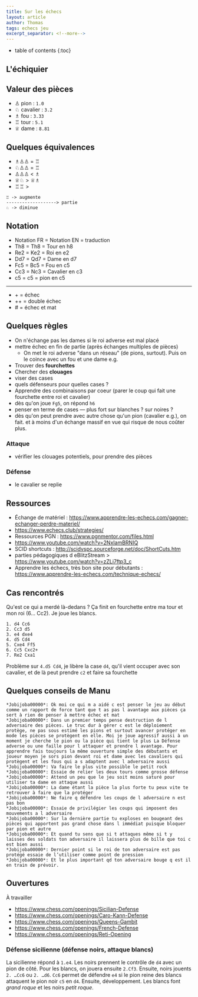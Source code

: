 ```yaml
---
title: Sur les échecs
layout: article
author: Thomas
tags: echecs jeu
excerpt_separator: <!--more-->
---
```

* table of contents
{:toc}

## L'échiquier ##

## Valeur des pièces ##
- ♙ pion : `1.0`
- ♘ cavalier : `3.2`
- ♗ fou : `3.33`
- ♖ tour : `5.1`
- ♕ dame : `8.81`

## Quelques équivalences ##

- ♗♙♙ = ♖
- ♘♙♙ = ♖
- ♙♙♙ < ♗
- ♕♘ > ♕♗
- ♖♖ > 

``` text
♖ -> augmente
-------------------> partie
♘ -> diminue
```
## Notation ##

- Notation FR = Notation EN = traduction
- Th8 = Th8 = Tour en h8
- Re2 = Ke2 = Roi en e2
- Dd7 = Qd7 = Dame en d7
- Fc5 = Bc5 = Fou en c5
- Cc3 = Nc3 = Cavalier en c3
- c5 = c5 = pion en c5

---

- \+ = échec
- ++ = double échec
- \# = échec et mat

## Quelques règles ##

- On n'échange pas les dames si le roi adverse est mal placé
- mettre échec en fin de partie (après échanges multiples de pièces)
  - On met le roi adverse "dans un réseau" (de pions, surtout). Puis on le coince avec un fou et une dame e.g.
- Trouver des **fourchettes**
- Chercher des **clouages**
- viser des cases
- quels défenseurs pour quelles cases ?
- Apprendre des combinaisons par coeur (parer le coup qui fait une fourchette entre roi et cavalier)
- dès qu'on joue `Fg5`, on répond `h6`
- penser en terme de cases ― plus fort sur blanches ? sur noires ?
- dès qu'on peut prendre avec autre chose qu'un pion (cavalier e.g.), on fait. et à moins d'un échange massif en vue qui risque de nous coûter plus.

### Attaque ###
- vérifier les clouages potentiels, pour prendre des pièces

### Défense ###
- le cavalier se replie

## Ressources ##
- Échange de matériel : <https://www.apprendre-les-echecs.com/gagner-echanger-perdre-materiel/>
- <https://www.echecs.club/strategies/>
- Ressources PGN : <https://www.pgnmentor.com/files.html>
- <https://www.youtube.com/watch?v=2NxIamBRNIQ>
- SCID shortcuts : <http://scidvspc.sourceforge.net/doc/ShortCuts.htm>
- parties pédagogiques d eBlitzStream > <https://www.youtube.com/watch?v=zZLi7ftp3_c> 
- Apprendre les échecs, très bon site pour débutants : <https://www.apprendre-les-echecs.com/technique-echecs/>

## Cas rencontrés ##
Qu'est ce qui a merdé là-dedans ? Ça finit en fourchette entre ma tour et mon roi (6… Cc2). Je joue les blancs.

``` text
1. d4 Cc6
2. Cc3 d5 
3. e4 dxe4 
4. d5 Cd4 
5. Cxe4 Ff5
6. Cc5 Cxc2+ 
7. Re2 Cxa1
```

Problème sur `4.d5 Cd4`, je libère la case `d4`, qu'il vient occuper avec son cavalier, et de là peut prendre `c2` et faire sa fourchette

## Quelques conseils de Manu ##

``` text
*Jobijoba00000*: Ok moi ce qui m a aidé c est penser le jeu au début comme un rapport de force tant que t as pas l avantage aux pièces ça sert à rien de penser à mettre échec et mat
*Jobijoba00000*: Dans un premier temps pense destruction de l adversaire des pièces. Le truc dur à gérer c est le déploiement protège, ne pas sous estimé les pions et surtout avancer protéger en mode les pièces se protègent en elle. Moi je joue agressif aussi à un moment je cherche le pion ou la pièce qui tient le plus La Défense adverse ou une faille pour l attaquer et prendre l avantage. Pour apprendre fais toujours la même ouverture simple des débutants et joueur moyen je sors pion devant roi et dame avec les cavaliers qui protègent et les fous qui a s adaptent avec l adversaire aussi
*Jobijoba00000*: Va faire le plus vite possible le petit rock
*Jobijoba00000*: Essaie de relier les deux tours comme grosse défense
*Jobijoba00000*: Attend un peu que le jeu soit moins saturé pour utiliser ta dame en attaque aussi
*Jobijoba00000*: La dame étant la pièce la plus forte tu peux vite te retrouver à faire que la protéger
*Jobijoba00000*: Ne faire q défendre les coups de l adversaire n est pas bon
*Jobijoba00000*: Essaie de privilégier les coups qui imposent des mouvements a l adversaire
*Jobijoba00000*: Sur la dernière partie tu exploses en bougeant des pièces qui apportent pas grand chose dans l immédiat puisque bloquer par pion et autre
*Jobijoba00000*: Et quand tu sens que si t attaques même si t y laisses des soldats ton adversaire il laissera plus de bille que toi c est bien aussi
*Jobijoba00000*: Dernier point si le roi de ton adversaire est pas protégé essaie de l’utiliser comme point de pression
*Jobijoba00000*: Et le plus important qd ton adversaire bouge q est il en train de prévoir.
```

## Ouvertures ##

À travailler
- <https://www.chess.com/openings/Sicilian-Defense>
- <https://www.chess.com/openings/Caro-Kann-Defense>
- <https://www.chess.com/openings/Queens-Gambit>
- <https://www.chess.com/openings/French-Defense>
- <https://www.chess.com/openings/Reti-Opening>

### Défense sicilienne (défense noirs, attaque blancs) ###

La sicilienne répond à `1.e4`. Les noirs prennent le contrôle de `d4` avec un pion de côté.
Pour les blancs, on jouera ensuite `2.Cf3`. Ensuite, noirs jouents `2. …Cc6` ou `2. …d6`. `Cc6` permet de défendre `e4` si le pion reine des blancs attaquent le pion noir `c5` en `d4`.
Ensuite, développement. Les blancs font *grand roque* et les noirs *petit roque*.
